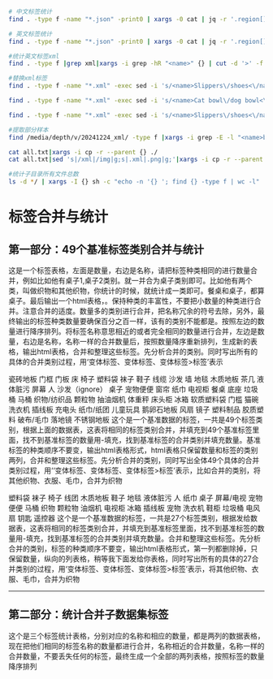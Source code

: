 
```bash
# 中文标签统计
find . -type f -name "*.json" -print0 | xargs -0 cat | jq -r '.region[]? | if type == "object" then .coordinates.class elif type == "array" then .[].coordinates.class else empty end' | sort | uniq -c | sort -rn | awk '{printf "%s\t%s\n", $1, $2}'
```

```bash
# 英文标签统计
find . -type f -name "*.json" -print0 | xargs -0 cat | jq -r '.region[]?.coordinates.name' | sort | uniq -c | sort -rn | awk '{printf "%s\t%s\n", $1, $2}'
```
```bash
#统计英文标签xml
find . -type f |grep xml|xargs -i grep -hR "<name>" {} | cut -d '>' -f 2 | cut -d '<' -f 1 | sort | uniq -c | sort -nr
```

```bash
#替换xml标签
find . -type f -name "*.xml" -exec sed -i 's/<name>Slippers\/shoes<\/name>/<name>shoes<\/name>/g' {} \;

find . -type f -name "*.xml" -exec sed -i 's/<name>Cat bowl\/dog bowl<\/name>/<name>cat<\/name>/g' {} \;

find . -type f -name "*.xml" -exec sed -i 's/<name>Slippers\/shoes<\/name>/<name>shoes<\/name>/g' {} \;
```

```bash
#提取部分样本
find /media/depth/v/20241224_xml/ -type f |xargs -i grep -E -l "<name>bin|<name>pedestal|<name>socket|<name>cat |<name>dog|<name>desk_rect|<name>weighing-scale|<name>key|<name>person|<name>chair|<name>couch|<name>bed|<name>tvCabinet|<name>fridge|<name>television|<name>washingMachine|<name>electricFan|<name>remoteControl|<name>shoeCabinet" {} >all.txt

cat all.txt|xargs -i cp -r --parent {} ./
cat all.txt|sed 's|/xml|/img|g;s|.xml|.png|g;'|xargs -i cp -r --parent {} ./
```

```bash
#统计子目录所有文件总数
ls -d */ | xargs -I {} sh -c "echo -n '{} '; find {} -type f | wc -l" | sort -k2 -n
```

# 标签合并与统计

## 第一部分：49个基准标签类别合并与统计

这是一个标签表格，左面是数量，右边是名称，请把标签种类相同的进行数量合并，例如比如他有桌子1,桌子2类别。就一并合为桌子类别即可。比如他有两个类，叫做织物和其他织物，你统计的时候，就统计成一类即可。餐桌和桌子，都算桌子。最后输出一个html表格，。保持种类的丰富性，不要把小数量的种类进行合并。注意合并的适度。数量多的类别进行合并，把名称冗余的符号去除，另外，最终输出的标签种类数量要确保百分之百一样，该有的类别不能都是。按照左边的数量进行降序排列。将标签名称意思相近的或者完全相同的数量进行合并，左边是数量，右边是名称，名称一样的合并数量后，按照数量降序重新排列，生成新的表格，输出html表格，合并和整理这些标签。先分析合并的类别。同时写出所有的具体的合并类别过程，用‘变体标签、变体标签、变体标签>标签’表示

瓷砖地板 门框 门板 床 椅子 塑料袋 袜子 鞋子 线缆 沙发 墙 地毯 木质地板 茶几 液体脏污 屏幕 人 沙发（ignore） 桌子 宠物便便 窗帘 纸巾 电视柜 餐桌 底座 垃圾桶 马桶 织物/纺织品 颗粒物 抽油烟机 体重秤 床头柜 冰箱 软质塑料袋 门槛 猫碗 洗衣机 插线板 充电头 纸巾/纸团 儿童玩具 鹅卵石地板 风扇 镜子 塑料制品 胶质塑料 破布/毛巾 落地镜 不锈钢地板 这个是一个基准数据的标签，一共是49个标签类别，根据上面的数据表，这表将相同的标签类别合并，并填充到49个基准标签里面，找不到基准标签的数量用-填充，找到基准标签的合并类别并填充数量。基准标签的种类顺序不要变，输出html表格形式，html表格只保留数量和标签的类别两列，合并和整理这些标签。先分析合并的类别，同时写出全体49个具体的合并类别过程，用‘‘变体标签、变体标签、变体标签>标签’表示，比如合并的类别，将其他织物、衣服、毛巾，合并为织物

塑料袋 袜子 椅子 线团 木质地板 鞋子 地毯 液体脏污 人 纸巾 桌子 屏幕/电视 宠物便便 马桶 织物 颗粒物 油烟机 电视柜 冰箱 插线板 宠物 洗衣机 鞋柜 垃圾桶 电风扇 钥匙 遥控器 这个是一个基准数据的标签，一共是27个标签类别，根据发给数据表，这表将相同的标签类别合并，并填充到基准标签里面，找不到基准标签的数量用-填充，找到基准标签的合并类别并填充数量。合并和整理这些标签。先分析合并的类别，标签的种类顺序不要变，输出html表格形式，第一列都删除掉，只保留数量，纵向的列表格，稍等我下面发给你表格，同时写出所有的具体的27合并类别的过程，用‘变体标签、变体标签、变体标签>标签’表示，将其他织物、衣服、毛巾，合并为织物

---

## 第二部分：统计合并子数据集标签

这个是三个标签统计表格，分别对应的名称和相应的数量，都是两列的数据表格，现在把他们相同的标签名称的数量都进行合并，名称相近的合并数量，名称一样的合并数量，不要丢失任何的标签，最终生成一个全部的两列表格，按照标签的数量降序排列
